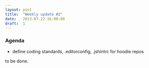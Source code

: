 ```yaml
---
layout: post
title:  "Weekly update #2"
date:   2013-07-22 16:00:00
draft:  1
---
```

### Agenda

* define coding standards, .editorconfig, .jshintrc for hoodie repos

to be done.
